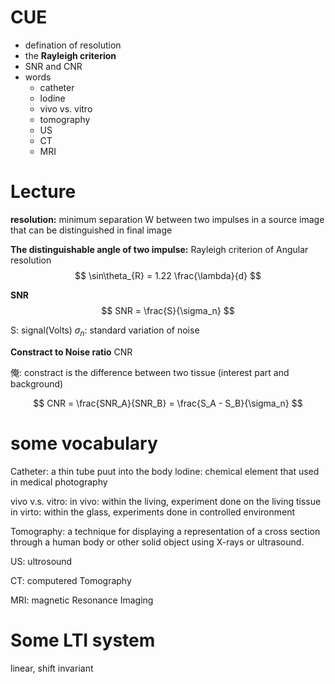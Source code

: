 # CUE
- defination of resolution
- the **Rayleigh criterion**
- SNR and CNR
- words
  - catheter
  - lodine
  - vivo vs. vitro
  - tomography
  - US
  - CT
  - MRI
# Lecture

**resolution:** minimum separation W between two impulses in a source image that can be distinguished in final image

**The distinguishable angle of two impulse:**
Rayleigh criterion of Angular resolution
$$
\sin\theta_{R} = 1.22 \frac{\lambda}{d}
$$

**SNR** 
$$
SNR = \frac{S}{\sigma_n}
$$

S: signal(Volts)
$\sigma_n$: standard variation of noise 

**Constract to Noise ratio** CNR

俺: constract is the difference between two tissue (interest part and background)

$$
CNR = \frac{SNR_A}{SNR_B} = \frac{S_A - S_B}{\sigma_n}
$$

# some vocabulary
Catheter: a thin tube puut into the body
lodine: chemical element that used in medical photography

vivo v.s. vitro: 
    in vivo:    within the living, experiment done on the living tissue
    in virto:   within the glass, experiments done in controlled environment

Tomography: a technique for displaying a representation of a cross section through a human body or other solid object using X-rays or ultrasound.

US: ultrosound

CT: computered Tomography

MRI: magnetic Resonance Imaging

# Some LTI system

linear, shift invariant
